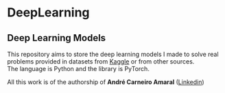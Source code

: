 # DeepLearning
## Deep Learning Models

This repository aims to store the deep learning models I made to solve real problems provided in datasets from [Kaggle](https://www.kaggle.com/) or from other sources.  
The language is Python and the library is PyTorch.

All this work is of the authorship of **André Carneiro Amaral** ([Linkedin](https://www.linkedin.com/in/andrecarneiroamaral/))
